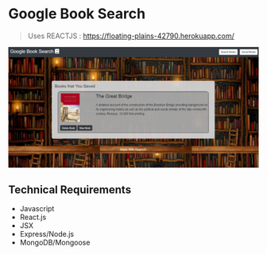# Google Book Search

> Uses REACTJS : https://floating-plains-42790.herokuapp.com/

![image](https://github.com/archivecoderzero/GoogleBookSearch/blob/master/Capture.PNG?raw=true) 


## Technical Requirements
* Javascript
* React.js
* JSX
* Express/Node.js
* MongoDB/Mongoose
